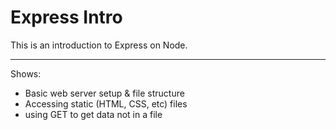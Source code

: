 # Express Intro

This is an introduction to Express on Node.

--------------------------------------------------------------------

Shows:
- Basic web server setup & file structure
- Accessing static (HTML, CSS, etc) files
- using GET to get data not in a file